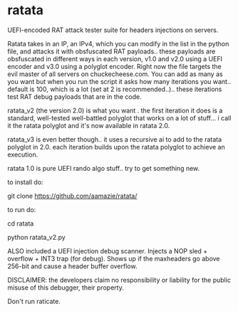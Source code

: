 # ratata
UEFI-encoded RAT attack tester suite for headers injections on servers.

Ratata takes in an IP, an IPv4, which you can modify in the list in the python file, and attacks it with obsfuscated RAT payloads.. these payloads are obsfuscated in different ways in each version, v1.0 and v2.0 using a UEFI encoder and v3.0 using a polyglot encoder. Right now the file targets the evil master of all servers on chuckecheese.com. You can add as many as you want but when you run the script it asks how many iterations you want.. default is 100, which is a lot (set at 2 is recommended..).. these iterations test RAT debug payloads that are in the code.

ratata_v2 (the version 2.0) is what you want . the first iteration it does is a standard, well-tested well-battled polyglot that works on a lot of stuff...
i call it the ratata polyglot and it's now available in ratata 2.0.

ratata_v3 is even better though.. it uses a recursive ai to add to the ratata polyglot in 2.0. each iteration builds upon the ratata polyglot to achieve an execution.

ratata 1.0 is pure UEFI rando algo stuff.. try to get something new.

to install do:

git clone https://github.com/aamazie/ratata/

to run do:

cd ratata

python ratata_v2.py


ALSO included a UEFI injection debug scanner. Injects a NOP sled + overflow + INT3 trap (for debug). Shows up if the maxheaders go above 256-bit and cause a header buffer overflow.


DISCLAIMER: the developers claim no responsibility or liability for the public misuse of this debugger, their property.

Don't run raticate.

